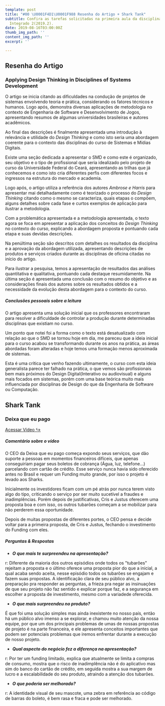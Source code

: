 ```yaml
---
template: post
title: "#00 \U0001F4D1\U0001F988 Resenha do Artigo + Shark Tank"
subtitle: Confira as tarefas solicitadas na primeira aula da disciplina de Projeto
  Integrado 2(2019.2).
date: 2019-08-16T03:00:00Z
thumb_img_path: ''
content_img_path: ''
excerpt: ''

---
```

## Resenha do Artigo

### Applying Design Thinking in Disciplines of Systems Development

O artigo se inicia citando as dificuldades na condução de projetos de sistemas envolvendo teoria e prática, considerando os fatores técnicos e humanos. Logo após, demonstra diversas aplicações de metodologia no contexto de Engenharia de Software e Desenvolvimento de Jogos, apresentando resumos de algumas universidades brasileiras e autores acadêmicos.

Ao final das descrições é finalmente apresentada uma introdução à relevância e utilidade do _Design Thinking_ e como isto seria uma abordagem coerente para o contexto das disciplinas do curso de Sistemas e Mídias Digitais.

Existe uma seção dedicada a apresentar o SMD e como este é organizado, seu objetivo e o tipo de profissional que seria idealizado pelo projeto de curso da Universidade Federal do Ceará, apresentando as trilhas que já conhecemos e como isto cria diferentes perfis com diferentes focos e ingressos na estrutura do mercado e academia.

Logo após, o artigo utiliza a referência dos autores _Ambrose e Harris_ para apresentar mai detalhadamente como é teorizado o processo do _Design Thinking_ citando como o mesmo se caracteriza, quais etapas o compõem, alguns detalhes sobre cada fase e curtos exemplos de aplicação para ilustrar a metodologia.

Com a problemática apresentada e a metodologia apresentada, o texto agora se foca em apresentar a aplicação dos conceitos do _Design Thinking_ no contexto do curso, explicando a abordagem proposta e pontuando cada etapa e suas devidas descrições.

Na penúltima seção são descritos com detalhes os resultados da disciplina e a aprovação da abordagem utilizada, apresentando descrições de produtos e serviços criados durante as disciplinas de oficina citadas no início do artigo.

Para ilustrar a pesquisa, temos a apresentação de resultados das análises quantitativa e qualitativa, pontuando cada destaque resumidamente. Na última seção é apresentada uma conclusão com o resumo do objetivo e as considerações finais dos autores sobre os resultados obtidos e a necessidade da evolução desta abordagem para o contexto do curso.

##### _Conclusões pessoais sobre a leitura_

O artigo apresenta uma solução inicial que os professores encontraram para resolver a dificuldade de controlar a produção durante determinadas disciplinas que existiam no curso.

Um ponto que notei foi a forma como o texto está desatualizado com relação ao que o SMD se tornou hoje em dia, me pareceu que a ideia inicial para o curso acabou se transformando durante os anos na prática, as áreas abordadas foram alteradas e hoje temos uma formação menos aproximada de sistemas.

Esta é uma crítica que venho fazendo ultimamente, o curso com esta ideia generalista parece ter falhado na prática, o que vemos são profissionais bem mais próximos do Design Digital(Interativo ou audiovisual) e alguns mais focados em sistemas, porém com uma base teórica muito mais influenciada por disciplinas de Design do que da Engenharia de Software ou Computação.

## Shark Tank

### Deixa que eu pago

[Acessar Vídeo ↪](https://youtu.be/l9EfHSSs2DA "Acessar vídeo")

##### _Comentário sobre o vídeo_

O CEO da Deixa que eu pago começa expondo seus serviços, que dão suporte a pessoas em momentos financeiros difíceis, que apenas conseguiriam pagar seus boletos de cobrança (Água, luz, telefone...) parcelando com cartão de crédito. Esse serviço nunca havia sido oferecido antes no Brasil e requer um Funding muito grande, por isso o projeto é levado aos Sharks.

Inicialmente os investidores ficam com um pé atrás por nunca terem visto algo do tipo, criticando o serviço por ser muito sucetível a fraudes e inadimplências. Porém depois de justificativas, Cris e Justus oferecem uma proposta boa e com isso, os outros tubarões começam a se mobilizar para não perderem essa oportunidade.

Depois de muitas propostas de diferentes portes, o CEO pensa e decide voltar para a primeira proposta, de Cris e Justus, fechando o investimento do Funding com eles.

##### _Perguntas & Respostas_

* **_O que mais te surpreendeu na apresentação?_**

r: Diferente da maioria dos outros episódios onde todos os "tubarões" rejeitam a proposta e o último oferece uma proposta pior do que a inicial, a qual acaba sendo aceita, nesse episódio todos os tubarões se engajam e fazem suas propostas. A identificação clara de seu público alvo, a preparação pra responder as perguntas, a frieza  pra negar as insinuações de que seu projeto não faz sentido e explicar porque faz, e a segurança em escolher a proposta de investimento, mesmo com a variadede oferecida.

* **_O que mais surpreendeu no produto?_**

É que foi uma solução simples mas ainda inexistente no nosso país, então há um público alvo imenso a se explorar, e chamou muito atenção da nossa equipe, por que um dos principais problemas de umas de nossas propostas de projeto é na parte financeira, e ele apresenta conceitos importantes que podem ser potenciais problemas que iremos enfrentar durante a execução de nosso projeto.

* **_Qual aspecto do negócio fez a diferença na apresentação?_**

r: Por ter um funding limitado, explica que atualmente se limita a compras de consumo, mostra que o risco de inadimplência não é do aplicativo mas sim do banco do cartão de crédito, em seguida mostra a sua margem de lucro e a escalabilidade do seu produto, atraindo a atenção dos tubarões.

* **_O que poderia ser melhorado?_**

r: A identidade visual de seu mascote, uma zebra em referência ao código de barras do boleto, é bem rasa e fraca e pode ser melhorado.